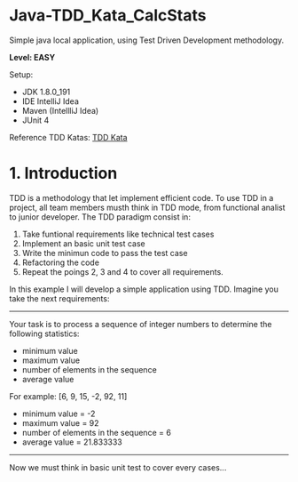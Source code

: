 # Java-TDD_Kata_CalcStats
Simple java local application, using Test Driven Development methodology.

**Level: EASY**

Setup:
 - JDK 1.8.0_191
 - IDE IntelliJ Idea
 - Maven (IntellliJ Idea)
 - JUnit 4

Reference TDD Katas: [TDD Kata](https://www.programmingwithwolfgang.com/tdd-kata/)



# 1. Introduction
  TDD is a methodology that let implement efficient code. To use TDD in a project, all team members musth think in TDD mode, from functional analist to junior developer.
  The TDD paradigm consist in:
  1. Take funtional requirements like technical test cases
  2. Implement an basic unit test case
  3. Write the minimun code to pass the test case
  4. Refactoring the code
  5. Repeat the poings 2, 3 and 4 to cover all requirements.

In this example I will develop a simple application using TDD. Imagine you take the next requirements:
___
Your task is to process a sequence of integer numbers to determine the following statistics:

* minimum value
* maximum value
* number of elements in the sequence
* average value

For example: [6, 9, 15, -2, 92, 11]

* minimum value = -2
* maximum value = 92
* number of elements in the sequence = 6
* average value = 21.833333
___
Now we must think in basic unit test to cover every cases... 

